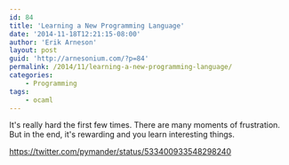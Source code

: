 ```yaml
---
id: 84
title: 'Learning a New Programming Language'
date: '2014-11-18T12:21:15-08:00'
author: 'Erik Arneson'
layout: post
guid: 'http://arnesonium.com/?p=84'
permalink: /2014/11/learning-a-new-programming-language/
categories:
    - Programming
tags:
    - ocaml
---
```


It's really hard the first few times. There are many moments of frustration. But in the end, it's rewarding and you learn interesting things.

https://twitter.com/pymander/status/533400933548298240